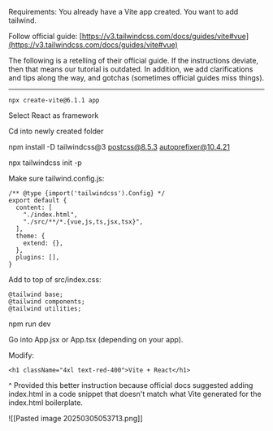 Requirements: You already have a Vite app created. You want to add tailwind.

Follow official guide:
[https://v3.tailwindcss.com/docs/guides/vite#vue](https://v3.tailwindcss.com/docs/guides/vite#vue)

The following is a retelling of their official guide. If the instructions deviate, then that means our tutorial is outdated. In addition, we add clarifications and tips along the way, and gotchas (sometimes official guides miss things).

---

```
npx create-vite@6.1.1 app 
```

Select React as framework

Cd into newly created folder

npm install -D tailwindcss@3 postcss@8.5.3 autoprefixer@10.4.21  

npx tailwindcss init -p  


Make sure tailwind.config.js:
```
/** @type {import('tailwindcss').Config} */
export default {
  content: [
    "./index.html",
    "./src/**/*.{vue,js,ts,jsx,tsx}",
  ],
  theme: {
    extend: {},
  },
  plugins: [],
}
```
  

Add to top of src/index.css:
```
@tailwind base;  
@tailwind components;  
@tailwind utilities;  
```

  
npm run dev

Go into App.jsx or App.tsx (depending on your app).

Modify:
```
<h1 className="4xl text-red-400">Vite + React</h1>
```

^ Provided this better instruction because official docs suggested adding index.html in a code snippet that doesn't match what Vite generated for the index.html boilerplate.

![[Pasted image 20250305053713.png]]